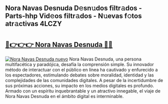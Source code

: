 ## Nora Navas Desnuda D𝚎sn𝚞dos filtr𝚊dos - Parts-hhp Vid𝚎os filtr𝚊dos - N𝚞evas f𝚘tos atr𝚊ctivas 4LCZY

# <h2><a href="http://mb8j5mg.tromn.icu/?c=Nora+Navas+Desnuda">🔗👉👉👉 Nora Navas Desnuda 🔗🔗</a></h2>

[![Nora Navas Desnuda nuevo](https://i.imgur.com/pEAQMta.gif)](http://mb8j5mg.tromn.icu/?c=Nora+Navas+Desnuda)
Nora Navas Desnuda, una persona multifacética y paradójica, desafía la comprensión simple. Su innovador método de interactuar con el público en línea ha cautivado y enfurecido a los espectadores, estimulando debates sobre moralidad, identidad y las complejidades de las comunidades digitales. A pesar de la incertidumbre de sus próximas acciones, su impacto en los medios digitales es profundo. Armado con un espíritu inquebrantable y un atractivo innegable, el viaje de Nora Navas Desnuda en el ámbito digital es interminable.
